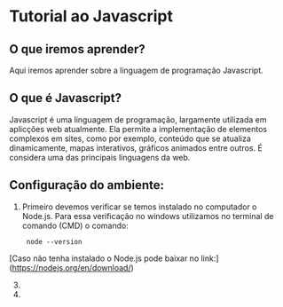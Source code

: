 # Tutorial ao Javascript

## O que iremos aprender?
Aqui iremos aprender sobre a linguagem de programação Javascript.

## O que é Javascript?
Javascript é uma linguagem de programação, largamente utilizada em aplicções web atualmente. Ela permite a implementação de elementos complexos em sites, como por exemplo, conteúdo que se atualiza dinamicamente, mapas interativos, gráficos animados entre outros. É considera uma das principais linguagens da web.

## Configuração do ambiente:

1. Primeiro devemos verificar se temos instalado no computador o Node.js. Para essa verificação no windows utilizamos no terminal de comando (CMD) o comando:
   ```
    node --version
   ```
  [Caso não tenha instalado o Node.js pode baixar no link:] (https://nodejs.org/en/download/)
   
3. 
4. 
